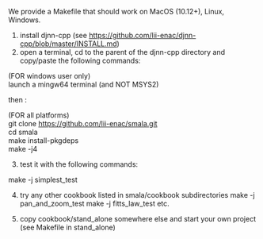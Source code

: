 We provide a Makefile that should work on MacOS (10.12+), Linux, Windows.

1. install djnn-cpp (see https://github.com/lii-enac/djnn-cpp/blob/master/INSTALL.md)
2. open a terminal, cd to the parent of the djnn-cpp directory and copy/paste the following commands:

(FOR windows user only)  
launch a mingw64 terminal (and NOT MSYS2)  
  
then :    
  
(FOR all platforms)  
git clone https://github.com/lii-enac/smala.git  
cd smala  
make install-pkgdeps  
make -j4  

3. test it with the following commands:

make -j simplest_test

4. try any other cookbook listed in smala/cookbook subdirectories
make -j pan_and_zoom_test
make -j fitts_law_test
etc.

5. copy cookbook/stand_alone somewhere else and start your own project (see Makefile in stand_alone)
